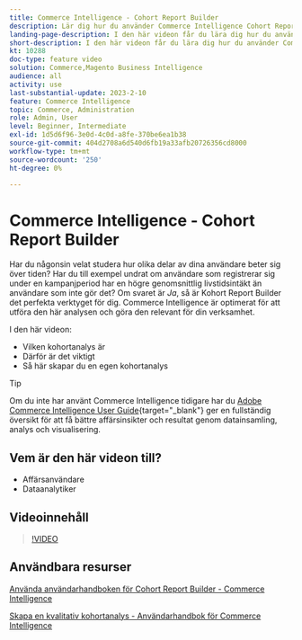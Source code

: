 ```yaml
---
title: Commerce Intelligence - Cohort Report Builder
description: Lär dig hur du använder Commerce Intelligence Cohort Report Builder för att skapa optimerade rapporter och analyser som är relevanta för din verksamhet.
landing-page-description: I den här videon får du lära dig hur du använder Commerce Intelligence Cohort Report Builder för att skapa optimerade rapporter och analyser som är relevanta för din verksamhet.
short-description: I den här videon får du lära dig hur du använder Commerce Intelligence Cohort Report Builder för att skapa optimerade rapporter och analyser som är relevanta för din verksamhet.
kt: 10288
doc-type: feature video
solution: Commerce,Magento Business Intelligence
audience: all
activity: use
last-substantial-update: 2023-2-10
feature: Commerce Intelligence
topic: Commerce, Administration
role: Admin, User
level: Beginner, Intermediate
exl-id: 1d5d6f96-3e0d-4c0d-a8fe-370be6ea1b38
source-git-commit: 404d2708a6d540d6fb19a33afb20726356cd8000
workflow-type: tm+mt
source-wordcount: '250'
ht-degree: 0%

---
```


# Commerce Intelligence - Cohort Report Builder

Har du någonsin velat studera hur olika delar av dina användare beter sig över tiden? Har du till exempel undrat om användare som registrerar sig under en kampanjperiod har en högre genomsnittlig livstidsintäkt än användare som inte gör det? Om svaret är _Ja_, så är Kohort Report Builder det perfekta verktyget för dig. Commerce Intelligence är optimerat för att utföra den här analysen och göra den relevant för din verksamhet.

I den här videon:

- Vilken kohortanalys är
- Därför är det viktigt
- Så här skapar du en egen kohortanalys

>[!TIP]
>
>Om du inte har använt Commerce Intelligence tidigare har du [Adobe Commerce Intelligence User Guide](https://experienceleague.adobe.com/docs/commerce-business-intelligence/mbi/guide-overview.html){target="_blank"} ger en fullständig översikt för att få bättre affärsinsikter och resultat genom datainsamling, analys och visualisering.

## Vem är den här videon till?

- Affärsanvändare
- Dataanalytiker

## Videoinnehåll

>[!VIDEO](https://video.tv.adobe.com/v/342407?quality=12&learn=on)

## Användbara resurser

[Använda användarhandboken för Cohort Report Builder - Commerce Intelligence](https://experienceleague.adobe.com/docs/commerce-business-intelligence/mbi/analyze/sql/cohort-rpt-bldr.html)

[Skapa en kvalitativ kohortanalys - Användarhandbok för Commerce Intelligence](https://experienceleague.adobe.com/docs/commerce-business-intelligence/mbi/analyze/sql/create-qual-cohort-analysis.html)
